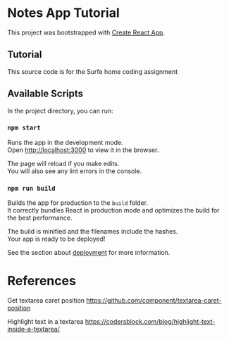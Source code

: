 # Notes App Tutorial

This project was bootstrapped with [Create React App](https://github.com/facebook/create-react-app).

## Tutorial

This source code is for the Surfe home coding assignment

## Available Scripts

In the project directory, you can run:

### `npm start`

Runs the app in the development mode.\
Open [http://localhost:3000](http://localhost:3000) to view it in the browser.

The page will reload if you make edits.\
You will also see any lint errors in the console.

### `npm run build`

Builds the app for production to the `build` folder.\
It correctly bundles React in production mode and optimizes the build for the best performance.

The build is minified and the filenames include the hashes.\
Your app is ready to be deployed!

See the section about [deployment](https://facebook.github.io/create-react-app/docs/deployment) for more information.

# References

Get textarea caret position
https://github.com/component/textarea-caret-position

Highlight text in a textarea
https://codersblock.com/blog/highlight-text-inside-a-textarea/

